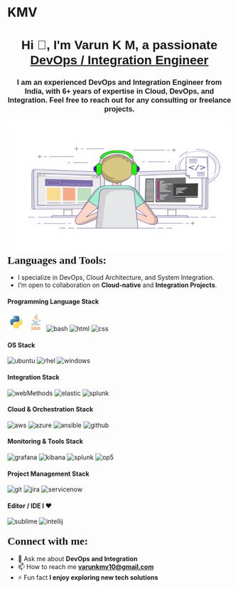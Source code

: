 # KMV

<!-- Header Section -->
<h1 align="center"><font face="Arial">Hi 👋, I'm Varun K M, a passionate <a href="https://www.linkedin.com/in/varun-k-m/">DevOps / Integration Engineer</a></font></h1>
<h3 align="center"><font face="Arial">I am an experienced DevOps and Integration Engineer from India, with 6+ years of expertise in Cloud, DevOps, and Integration. Feel free to reach out for any consulting or freelance projects.</font></h3>

<!-- GIF -->
<img align="right" height="300" width="500" src="https://raw.githubusercontent.com/mikonoid/mikonoid/main/images/gifs/coder3.gif" />

<!-- Languages and Tools Section -->
<h3 align="left"><font size="+2" face="Verdana">Languages and Tools:</font></h3>

- I specialize in DevOps, Cloud Architecture, and System Integration.
- I’m open to collaboration on **Cloud-native** and **Integration Projects**.

#### Programming Language Stack
<p align="left">
    <img src="https://raw.githubusercontent.com/github/explore/80688e429a7d4ef2fca1e82350fe8e3517d3494d/topics/python/python.png" alt="python" title="python" width="40" height="40"/> 
    <img src="https://raw.githubusercontent.com/github/explore/80688e429a7d4ef2fca1e82350fe8e3517d3494d/topics/java/java.png" alt="java" title="java" width="40" height="40"/> 
    <img src="https://www.vectorlogo.zone/logos/gnu_bash/gnu_bash-icon.svg" alt="bash" title="bash" width="40" height="40"/> 
    <img src="https://www.vectorlogo.zone/logos/w3_html5/w3_html5-icon.svg" alt="html" title="html" width="40" height="40"/>
    <img src="https://www.vectorlogo.zone/logos/w3_css/w3_css-official.svg" alt="css" title="css" width="40" height="40"/>
</p>

#### OS Stack
<p align="left">
    <img src="https://www.vectorlogo.zone/logos/ubuntu/ubuntu-icon.svg" alt="ubuntu" title="ubuntu" width="40" height="40"/>  
    <img src="https://www.vectorlogo.zone/logos/redhat/redhat-icon.svg" alt="rhel" title="rhel" width="40" height="40"/> 
    <img src="https://www.vectorlogo.zone/logos/microsoft_windows/microsoft_windows-icon.svg" alt="windows" title="windows" width="40" height="40"/>
</p>

#### Integration Stack
<p align="left">
    <img src="https://www.softwareag.com/logos/webmethods.png" alt="webMethods" title="webMethods" width="40" height="40"/> 
    <img src="https://www.vectorlogo.zone/logos/elastic/elastic-icon.svg" alt="elastic" title="Elastic Stack" width="40" height="40"/> 
    <img src="https://www.vectorlogo.zone/logos/splunk/splunk-icon.svg" alt="splunk" title="Splunk" width="40" height="40"/>
</p>

#### Cloud & Orchestration Stack
<p align="left">
    <img src="https://www.vectorlogo.zone/logos/amazon_aws/amazon_aws-icon.svg" alt="aws" title="aws" width="40" height="40"/> 
    <img src="https://www.vectorlogo.zone/logos/microsoft_azure/microsoft_azure-icon.svg" alt="azure" title="azure" width="40" height="40"/>
    <img src="https://www.vectorlogo.zone/logos/ansible/ansible-icon.svg" alt="ansible" title="ansible" width="40" height="40"/> 
    <img src="https://www.vectorlogo.zone/logos/github/github-icon.svg" alt="github" title="github" width="40" height="40"/> 
</p>

#### Monitoring & Tools Stack
<p align="left">
    <img src="https://www.vectorlogo.zone/logos/grafana/grafana-icon.svg" alt="grafana" title="grafana" width="40" height="40"/> 
    <img src="https://www.vectorlogo.zone/logos/elasticco_kibana/elasticco_kibana-icon.svg" alt="kibana" title="kibana" width="40" height="40"/> 
    <img src="https://www.vectorlogo.zone/logos/splunk/splunk-icon.svg" alt="splunk" title="splunk" width="40" height="40"/>
    <img src="https://www.vectorlogo.zone/logos/op5/op5-icon.svg" alt="op5" title="op5" width="40" height="40"/>
</p>

#### Project Management Stack
<p align="left">
    <img src="https://www.vectorlogo.zone/logos/git-scm/git-scm-icon.svg" alt="git" title="git" width="40" height="40"/>  
    <img src="https://www.vectorlogo.zone/logos/atlassian_jira/atlassian_jira-icon.svg" alt="jira" title="jira" width="40" height="40"/>
    <img src="https://www.vectorlogo.zone/logos/servicenow/servicenow-icon.svg" alt="servicenow" title="servicenow" width="40" height="40"/>
</p>

#### Editor / IDE I ♥
<p align="left">
    <img src="https://cdn.worldvectorlogo.com/logos/sublime-text.svg" alt="sublime" title="sublime" width="40" height="40"/> 
    <img src="https://www.vectorlogo.zone/logos/intellij_idea/intellij_idea-icon.svg" alt="intellij" title="intellij" width="40" height="40"/> 
</p>

<!-- Contact Section -->
<h3 align="left"><font size="+2" face="Verdana">Connect with me:</font></h3>

- 💬 Ask me about **DevOps and Integration**
- 📫 How to reach me **[varunkmv10@gmail.com](mailto:varunkmv10@gmail.com)**
- ⚡ Fun fact **I enjoy exploring new tech solutions**
